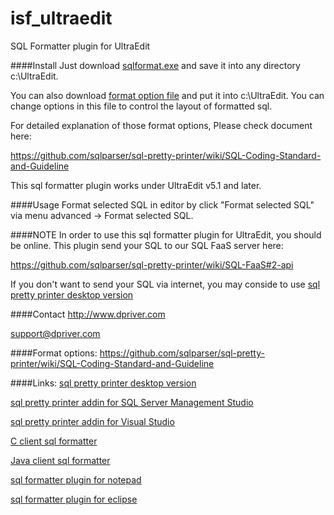 isf_ultraedit
=============

SQL Formatter plugin for UltraEdit


####Install
Just download [sqlformat.exe](https://github.com/sqlparser/isf_ultraedit/blob/master/bin/sqlFormat.exe?raw=true)
and save it into any directory c:\UltraEdit\.

You can also download [format option file](https://github.com/sqlparser/isf_ultraedit/blob/master/bin/fo.json)
and put it into c:\UltraEdit\.  You can change options in this file to control the layout of formatted sql.



For detailed explanation of those format options, Please check document here:

https://github.com/sqlparser/sql-pretty-printer/wiki/SQL-Coding-Standard-and-Guideline

This sql formatter plugin works under UltraEdit v5.1 and later.

####Usage
Format selected SQL in editor by click "Format selected SQL" via menu advanced -> Format selected SQL.



####NOTE
In order to use this sql formatter plugin for UltraEdit, you should be online.
This plugin send your SQL to our SQL FaaS server here:

https://github.com/sqlparser/sql-pretty-printer/wiki/SQL-FaaS#2-api

If you don't want to send your SQL via internet, you may conside to use 
[sql pretty printer desktop version](http://www.dpriver.com/?ref=github_isf_notepadd)


####Contact
http://www.dpriver.com

support@dpriver.com



####Format options:
https://github.com/sqlparser/sql-pretty-printer/wiki/SQL-Coding-Standard-and-Guideline

####Links:
[sql pretty printer desktop version](http://www.dpriver.com/products/sqlpp/desktop_index.php)

[sql pretty printer addin for SQL Server Management Studio](http://www.dpriver.com/products/sqlpp/ssms_index.php)

[sql pretty printer addin for Visual Studio](http://www.dpriver.com/products/sqlpp/vs_index.php)

[C client sql formatter](https://github.com/sqlparser/isf_c_client)

[Java client sql formatter](https://github.com/sqlparser/isf_java_client)

[sql formatter plugin for notepad](https://github.com/sqlparser/isf_notepad)

[sql formatter plugin for eclipse](https://github.com/sqlparser/isf_eclipse)
